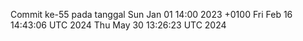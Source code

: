 Commit ke-55 pada tanggal Sun Jan 01 14:00 2023 +0100
Fri Feb 16 14:43:06 UTC 2024
Thu May 30 13:26:23 UTC 2024
